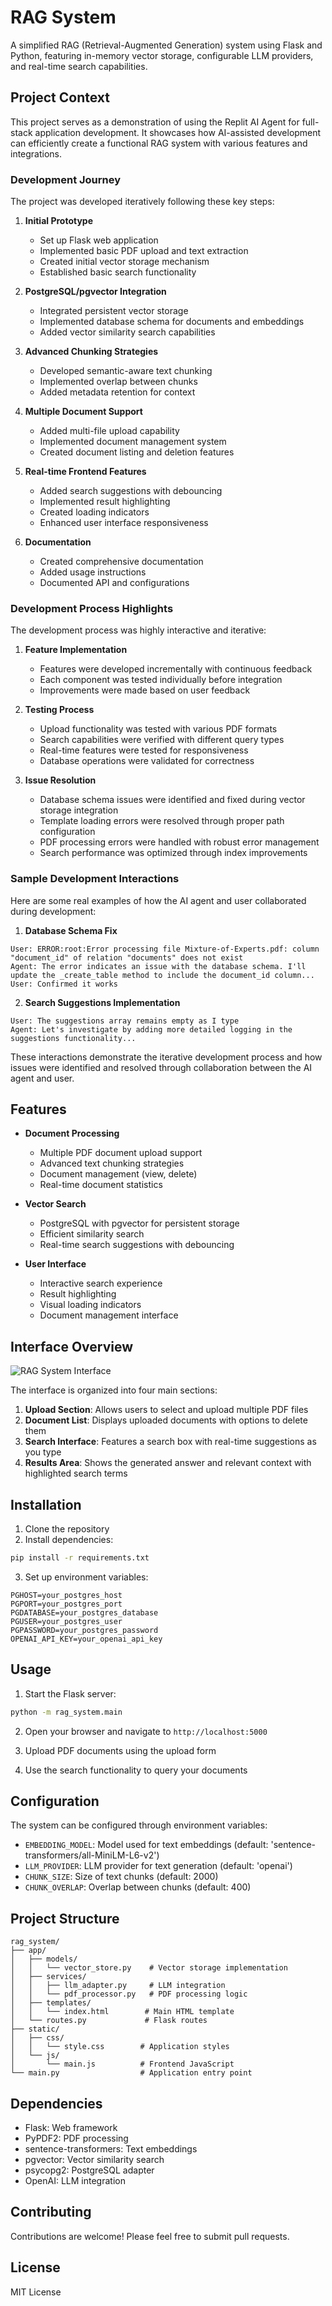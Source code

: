 # RAG System

A simplified RAG (Retrieval-Augmented Generation) system using Flask and Python, featuring in-memory vector storage, configurable LLM providers, and real-time search capabilities.

## Project Context

This project serves as a demonstration of using the Replit AI Agent for full-stack application development. It showcases how AI-assisted development can efficiently create a functional RAG system with various features and integrations.

### Development Journey

The project was developed iteratively following these key steps:

1. **Initial Prototype**
   - Set up Flask web application
   - Implemented basic PDF upload and text extraction
   - Created initial vector storage mechanism
   - Established basic search functionality

2. **PostgreSQL/pgvector Integration**
   - Integrated persistent vector storage
   - Implemented database schema for documents and embeddings
   - Added vector similarity search capabilities

3. **Advanced Chunking Strategies**
   - Developed semantic-aware text chunking
   - Implemented overlap between chunks
   - Added metadata retention for context

4. **Multiple Document Support**
   - Added multi-file upload capability
   - Implemented document management system
   - Created document listing and deletion features

5. **Real-time Frontend Features**
   - Added search suggestions with debouncing
   - Implemented result highlighting
   - Created loading indicators
   - Enhanced user interface responsiveness

6. **Documentation**
   - Created comprehensive documentation
   - Added usage instructions
   - Documented API and configurations

### Development Process Highlights

The development process was highly interactive and iterative:

1. **Feature Implementation**
   - Features were developed incrementally with continuous feedback
   - Each component was tested individually before integration
   - Improvements were made based on user feedback

2. **Testing Process**
   - Upload functionality was tested with various PDF formats
   - Search capabilities were verified with different query types
   - Real-time features were tested for responsiveness
   - Database operations were validated for correctness

3. **Issue Resolution**
   - Database schema issues were identified and fixed during vector storage integration
   - Template loading errors were resolved through proper path configuration
   - PDF processing errors were handled with robust error management
   - Search performance was optimized through index improvements

### Sample Development Interactions

Here are some real examples of how the AI agent and user collaborated during development:

1. **Database Schema Fix**
```
User: ERROR:root:Error processing file Mixture-of-Experts.pdf: column "document_id" of relation "documents" does not exist
Agent: The error indicates an issue with the database schema. I'll update the _create_table method to include the document_id column...
User: Confirmed it works
```

2. **Search Suggestions Implementation**
```
User: The suggestions array remains empty as I type
Agent: Let's investigate by adding more detailed logging in the suggestions functionality...
```

These interactions demonstrate the iterative development process and how issues were identified and resolved through collaboration between the AI agent and user.

## Features

- **Document Processing**
  - Multiple PDF document upload support
  - Advanced text chunking strategies
  - Document management (view, delete)
  - Real-time document statistics

- **Vector Search**
  - PostgreSQL with pgvector for persistent storage
  - Efficient similarity search
  - Real-time search suggestions with debouncing

- **User Interface**
  - Interactive search experience
  - Result highlighting
  - Visual loading indicators
  - Document management interface

## Interface Overview

![RAG System Interface](screenshot.png)

The interface is organized into four main sections:
1. **Upload Section**: Allows users to select and upload multiple PDF files
2. **Document List**: Displays uploaded documents with options to delete them
3. **Search Interface**: Features a search box with real-time suggestions as you type
4. **Results Area**: Shows the generated answer and relevant context with highlighted search terms

## Installation

1. Clone the repository
2. Install dependencies:
```bash
pip install -r requirements.txt
```

3. Set up environment variables:
```
PGHOST=your_postgres_host
PGPORT=your_postgres_port
PGDATABASE=your_postgres_database
PGUSER=your_postgres_user
PGPASSWORD=your_postgres_password
OPENAI_API_KEY=your_openai_api_key
```

## Usage

1. Start the Flask server:
```bash
python -m rag_system.main
```

2. Open your browser and navigate to `http://localhost:5000`

3. Upload PDF documents using the upload form

4. Use the search functionality to query your documents

## Configuration

The system can be configured through environment variables:

- `EMBEDDING_MODEL`: Model used for text embeddings (default: 'sentence-transformers/all-MiniLM-L6-v2')
- `LLM_PROVIDER`: LLM provider for text generation (default: 'openai')
- `CHUNK_SIZE`: Size of text chunks (default: 2000)
- `CHUNK_OVERLAP`: Overlap between chunks (default: 400)

## Project Structure

```
rag_system/
├── app/
│   ├── models/
│   │   └── vector_store.py    # Vector storage implementation
│   ├── services/
│   │   ├── llm_adapter.py     # LLM integration
│   │   └── pdf_processor.py   # PDF processing logic
│   ├── templates/
│   │   └── index.html        # Main HTML template
│   └── routes.py             # Flask routes
├── static/
│   ├── css/
│   │   └── style.css        # Application styles
│   └── js/
│       └── main.js          # Frontend JavaScript
└── main.py                  # Application entry point
```

## Dependencies

- Flask: Web framework
- PyPDF2: PDF processing
- sentence-transformers: Text embeddings
- pgvector: Vector similarity search
- psycopg2: PostgreSQL adapter
- OpenAI: LLM integration

## Contributing

Contributions are welcome! Please feel free to submit pull requests.

## License

MIT License
